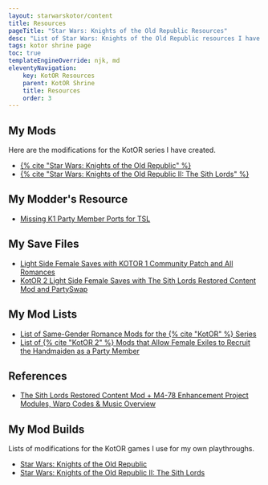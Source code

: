 ```yaml
---
layout: starwarskotor/content
title: Resources
pageTitle: "Star Wars: Knights of the Old Republic Resources"
desc: "List of Star Wars: Knights of the Old Republic resources I have created or compiled myself.."
tags: kotor shrine page
toc: true
templateEngineOverride: njk, md
eleventyNavigation:
    key: KotOR Resources
    parent: KotOR Shrine
    title: Resources
    order: 3
---
```


## My Mods

Here are the modifications for the KotOR series I have created.

<ul class="item-list">
    <li><a href="/projects/kotor1mods/">{% cite "Star Wars: Knights of the Old Republic" %}</a></li>
    <li><a href="/projects/kotor2mods/">{% cite "Star Wars: Knights of the Old Republic II: The Sith Lords" %}</a></li>
</ul>

## My Modder's Resource

<ul class="item-list">
    <li><a href="https://deadlystream.com/files/file/2249-missing-k1-party-member-ports-for-tsl-modders-resource/">Missing K1 Party Member Ports for TSL</a></li>
</ul>

## My Save Files

<ul class="item-list">
    <li><a href="https://deadlystream.com/files/file/2180-light-side-female-saves-with-kotor-1-community-patch-and-all-romances/">Light Side Female Saves with KOTOR 1 Community Patch and All Romances</a></li>
    <li><a href="https://deadlystream.com/files/file/2213-kotor-2-light-side-female-saves-with-tslrcm-and-partyswap/">KotOR 2 Light Side Female Saves with The Sith Lords Restored Content Mod and PartySwap</a></li>
</ul>

## My Mod Lists

<ul class="item-list">
    <li><a href="./kotor-same-gender-romance-mods">List of Same-Gender Romance Mods for the {% cite "KotOR" %} Series</a></li>
    <li><a href="./kotor2-female-exile-recruit-handmaiden-mods">List of {% cite "KotOR 2" %} Mods that Allow Female Exiles to Recruit the Handmaiden as a Party Member</a></li>
</ul>

## References

<ul class="item-list">
    <li><a href="./tslrcm-m478ep-modules-music">The Sith Lords Restored Content Mod + M4-78 Enhancement Project Modules, Warp Codes & Music Overview</a></li>
</ul>

## My Mod Builds

Lists of modifications for the KotOR games I use for my own playthroughs.

<ul class="item-list">
    <li><a href="https://docs.google.com/document/d/1BTMJ1c-NOjU9q7qNftZac6jkOPluyucILglovcHtiaI/edit">Star Wars: Knights of the Old Republic</a></li>
    <li><a href="https://docs.google.com/document/d/15HbD-k-D8WHrp10IjIryAguhq7k2W94pkuGys7Z7xNM/edit">Star Wars: Knights of the Old Republic II: The Sith Lords</a></li>
</ul>


